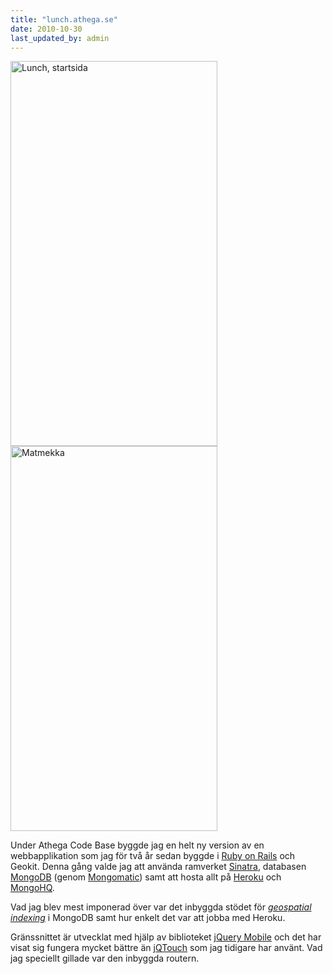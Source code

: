 ```yaml
---
title: "lunch.athega.se"
date: 2010-10-30
last_updated_by: admin
---
```

<a href="http://lunch.athega.se/"><img class="size-full wp-image-929 alignleft" title="Lunch" src="https://athega.se/system/uploads/2010/10/lunch-start-page.png" alt="Lunch, startsida" width="331" height="616" /></a>
<a href="http://lunch.athega.se/#/restaurants/matmekka"><img class="alignright size-full wp-image-928" title="Matmekka" src="https://athega.se/system/uploads/2010/10/lunch-matmekka.png" alt="Matmekka" width="331" height="616" /></a>

<p style="clear: both; margin-top: 1em;">
Under Athega Code Base byggde jag en helt ny version av en webbapplikation som jag för två år sedan byggde i <a href="http://rubyonrails.org/">Ruby on Rails</a> och Geokit. Denna gång valde jag att använda ramverket <a href="http://www.sinatrarb.com/">Sinatra</a>, databasen <a href="http://www.mongodb.org/">MongoDB</a> (genom <a href="http://mongomatic.com/">Mongomatic</a>) samt att hosta allt på <a href="http://heroku.com/">Heroku</a> och <a href="https://mongohq.com/home">MongoHQ</a>.</p>

Vad jag blev mest imponerad över var det inbyggda stödet för <a href="http://www.mongodb.org/display/DOCS/Geospatial+Indexing"><em>geospatial indexing</em></a> i MongoDB samt hur enkelt det var att jobba med Heroku.

Gränssnittet är utvecklat med hjälp av biblioteket <a href="http://jquerymobile.com/">jQuery Mobile</a> och det har visat sig fungera mycket bättre än <a href="http://www.jqtouch.com/">jQTouch</a> som jag tidigare har använt. Vad jag speciellt gillade var den inbyggda routern.
